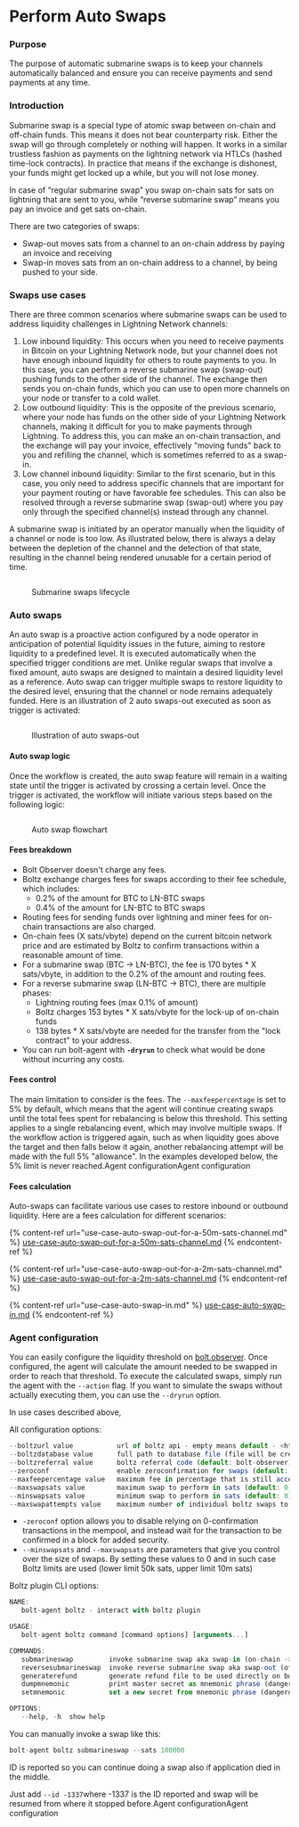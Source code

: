 # Perform Auto Swaps

### Purpose

The purpose of automatic submarine swaps is to keep your channels automatically balanced and ensure you can receive payments and send payments at any time.

### Introduction

Submarine swap is a special type of atomic swap between on-chain and off-chain funds. This means it does not bear counterparty risk. Either the swap will go through completely or nothing will happen. It works in a similar trustless fashion as payments on the lightning network via HTLCs (hashed time-lock contracts). In practice that means if the exchange is dishonest, your funds might get locked up a while, but you will not lose money.

In case of “regular submarine swap” you swap on-chain sats for sats on lightning that are sent to you, while “reverse submarine swap” means you pay an invoice and get sats on-chain.

There are two categories of swaps:

* Swap-out moves sats from a channel to an on-chain address by paying an invoice and receiving
* Swap-in moves sats from an on-chain address to a channel, by being pushed to your side.

### Swaps use cases

There are three common scenarios where submarine swaps can be used to address liquidity challenges in Lightning Network channels:

1. Low inbound liquidity: This occurs when you need to receive payments in Bitcoin on your Lightning Network node, but your channel does not have enough inbound liquidity for others to route payments to you. In this case, you can perform a reverse submarine swap (swap-out) pushing funds to the other side of the channel. The exchange then sends you on-chain funds, which you can use to open more channels on your node or transfer to a cold wallet.
2. Low outbound liquidity: This is the opposite of the previous scenario, where your node has funds on the other side of your Lightning Network channels, making it difficult for you to make payments through Lightning. To address this, you can make an on-chain transaction, and the exchange will pay your invoice, effectively "moving funds" back to you and refilling the channel, which is sometimes referred to as a swap-in.
3. Low channel inbound liquidity: Similar to the first scenario, but in this case, you only need to address specific channels that are important for your payment routing or have favorable fee schedules. This can also be resolved through a reverse submarine swap (swap-out) where you pay only through the specified channel(s) instead through any channel.

A submarine swap is initiated by an operator manually when the liquidity of a channel or node is too low. As illustrated below, there is always a delay between the depletion of the channel and the detection of that state, resulting in the channel being rendered unusable for a certain period of time.

<figure><img src="../../../../../.gitbook/assets/Graphs - Frame 1 (1).jpg" alt=""><figcaption><p>Submarine swaps lifecycle</p></figcaption></figure>

### Auto swaps

An auto swap is a proactive action configured by a node operator in anticipation of potential liquidity issues in the future, aiming to restore liquidity to a predefined level. It is executed automatically when the specified trigger conditions are met. Unlike regular swaps that involve a fixed amount, auto swaps are designed to maintain a desired liquidity level as a reference. Auto swap can trigger multiple swaps to restore liquidity to the desired level, ensuring that the channel or node remains adequately funded. Here is an illustration of 2 auto swaps-out executed as soon as trigger is activated:

<figure><img src="../../../../../.gitbook/assets/Screenshot from 2023-04-25 17-28-57.png" alt=""><figcaption><p>Illustration of auto swaps-out</p></figcaption></figure>

#### Auto swap logic

Once the workflow is created, the auto swap feature will remain in a waiting state until the trigger is activated by crossing a certain level. Once the trigger is activated, the workflow will initiate various steps based on the following logic:

<figure><img src="../../../../../.gitbook/assets/Graphs - Auto swap flowchart.jpg" alt=""><figcaption><p>Auto swap flowchart</p></figcaption></figure>

#### Fees breakdown

* Bolt Observer doesn't charge any fees.
* Boltz exchange charges fees for swaps according to their fee schedule, which includes:
  * 0.2% of the amount for BTC to LN-BTC swaps
  * 0.4% of the amount for LN-BTC to BTC swaps
* Routing fees for sending funds over lightning and miner fees for on-chain transactions are also charged.
* On-chain fees (X sats/vbyte) depend on the current bitcoin network price and are estimated by Boltz to confirm transactions within a reasonable amount of time.
* For a submarine swap (BTC → LN-BTC), the fee is 170 bytes \* X sats/vbyte, in addition to the 0.2% of the amount and routing fees.
* For a reverse submarine swap (LN-BTC → BTC), there are multiple phases:
  * Lightning routing fees (max 0.1% of amount)
  * Boltz charges 153 bytes \* X sats/vbyte for the lock-up of on-chain funds
  * 138 bytes \* X sats/vbyte are needed for the transfer from the "lock contract" to your address.
* You can run bolt-agent with **`-dryrun`** to check what would be done without incurring any costs.

#### Fees control

The main limitation to consider is the fees. The `--maxfeepercentage` is set to 5% by default, which means that the agent will continue creating swaps until the total fees spent for rebalancing is below this threshold. This setting applies to a single rebalancing event, which may involve multiple swaps. If the workflow action is triggered again, such as when liquidity goes above the target and then falls below it again, another rebalancing attempt will be made with the full 5% "allowance". In the examples developed below, the 5% limit is never reached.Agent configurationAgent configuration

#### Fees calculation&#x20;

Auto-swaps can facilitate various use cases to restore inbound or outbound liquidity. Here are a fees calculation for different scenarios:&#x20;

{% content-ref url="use-case-auto-swap-out-for-a-50m-sats-channel.md" %}
[use-case-auto-swap-out-for-a-50m-sats-channel.md](use-case-auto-swap-out-for-a-50m-sats-channel.md)
{% endcontent-ref %}

{% content-ref url="use-case-auto-swap-out-for-a-2m-sats-channel.md" %}
[use-case-auto-swap-out-for-a-2m-sats-channel.md](use-case-auto-swap-out-for-a-2m-sats-channel.md)
{% endcontent-ref %}

{% content-ref url="use-case-auto-swap-in.md" %}
[use-case-auto-swap-in.md](use-case-auto-swap-in.md)
{% endcontent-ref %}

### Agent configuration

You can easily configure the liquidity threshold on [bolt.observer](http://bolt.observer/). Once configured, the agent will calculate the amount needed to be swapped in order to reach that threshold. To execute the calculated swaps, simply run the agent with the `--action` flag. If you want to simulate the swaps without actually executing them, you can use the `--dryrun` option.

In use cases described above,

All configuration options:

```jsx
--boltzurl value           url of boltz api - empty means default - <https://boltz.exchange/api> or <https://testnet.boltz.exchange/api>
--boltzdatabase value      full path to database file (file will be created if it does not exist yet)
--boltzreferral value      boltz referral code (default: bolt-observer)
--zeroconf                 enable zeroconfirmation for swaps (default: true)
--maxfeepercentage value   maximum fee in percentage that is still acceptable (default: 5)
--maxswapsats value        maximum swap to perform in sats (default: 0)
--minswapsats value        minimum swap to perform in sats (default: 0)
--maxswapattempts value    maximum number of individual boltz swaps to bring liquidity to desired state" (default 20)
```

* `-zeroconf` option allows you to disable relying on 0-confirmation transactions in the mempool, and instead wait for the transaction to be confirmed in a block for added security.
* `--minswapsats` and `--maxswapsats` are parameters that give you control over the size of swaps. By setting these values to 0 and in such case Boltz limits are used (lower limit 50k sats, upper limit 10m sats)

Boltz plugin CLI options:

```jsx
NAME:
   bolt-agent boltz - interact with boltz plugin

USAGE:
   bolt-agent boltz command [command options] [arguments...]

COMMANDS:
   submarineswap         invoke submarine swap aka swap-in (on-chain -> off-chain)
   reversesubmarineswap  invoke reverse submarine swap aka swap-out (off-chain -> on-chain)
   generaterefund        generate refund file to be used directly on boltz exchange GUI
   dumpmnemonic          print master secret as mnemonic phrase (dangerous)
   setmnemonic           set a new secret from mnemonic phrase (dangerous)

OPTIONS:
   --help, -h  show help
```

You can manually invoke a swap like this:

```jsx
bolt-agent boltz submarineswap --sats 100000
```

ID is reported so you can continue doing a swap also if application died in the middle.

Just add `--id -1337`where -1337 is the ID reported and swap will be resumed from where it stopped before.Agent configurationAgent configuration

